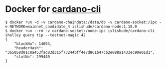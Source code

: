 # Docker for [cardano-cli](https://github.com/input-output-hk/cardano-node/tree/master/cardano-cli)

```console
$ docker run -d -v cardano-chaindata:/data/db -v cardano-socket:/ipc -e NETWORK=mainnet_candidate_4 islishude/cardano-node:1.18.0
$ docker run --rm -v cardano-socket:/node-ipc islishude/cardano-cli shelley query tip --testnet-magic 42
{
    "blockNo": 14693,
    "headerHash": "365058d01c8a453fac03d315f73244bff4e7d861b47cb2e088a1433ec90e01d1",
    "slotNo": 299440
}
```
